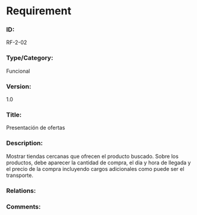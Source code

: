 # Requirement

### ID:

RF-2-02

### Type/Category:

Funcional

### Version:

1.0

### Title:

Presentación de ofertas

### Description:

Mostrar tiendas cercanas que ofrecen el producto buscado. Sobre los productos, debe aparecer la cantidad de compra, el dia y hora de llegada y el precio de la compra incluyendo cargos adicionales como puede ser el transporte.

### Relations:


### Comments:
